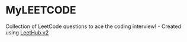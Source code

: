 # MyLEETCODE
Collection of LeetCode questions to ace the coding interview! - Created using [LeetHub v2](https://github.com/arunbhardwaj/LeetHub-2.0)
